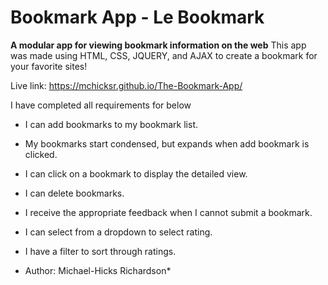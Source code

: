 # Bookmark App - Le Bookmark

**A modular app for viewing bookmark information on the web**
This app was made using HTML, CSS, JQUERY, and AJAX to create a bookmark for your favorite sites!

Live link: https://mchicksr.github.io/The-Bookmark-App/

I have completed all requirements for below
* I can add bookmarks to my bookmark list. 
* My bookmarks start condensed, but expands when add bookmark is clicked.
* I can click on a bookmark to display the detailed view.
* I can delete bookmarks.
* I receive the appropriate feedback when I cannot submit a bookmark.
* I can select from a dropdown to select rating.
* I have a filter to sort through ratings.
    
* Author: Michael-Hicks Richardson*